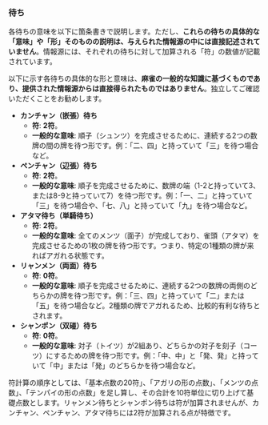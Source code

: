 ### 待ち

各待ちの意味を以下に箇条書きで説明します。ただし、**これらの待ちの具体的な「意味」や「形」そのものの説明は、与えられた情報源の中には直接記述されていません**。情報源には、それぞれの待ちに対して加算される「符」の数値が記載されています。

以下に示す各待ちの具体的な形と意味は、**麻雀の一般的な知識に基づくものであり、提供された情報源からは直接得られたものではありません**。独立してご確認いただくことをお勧めします。

*   **カンチャン（嵌張）待ち**
    *   **符**: **2符**。
    *   **一般的な意味**: 順子（シュンツ）を完成させるために、連続する2つの数牌の間の牌を待つ形です。例：「二、四」と持っていて「三」を待つ場合など。
*   **ペンチャン（辺張）待ち**
    *   **符**: **2符**。
    *   **一般的な意味**: 順子を完成させるために、数牌の端（1-2と持っていて3、または8-9と持っていて7）を待つ形です。例：「一、二」と持っていて「三」を待つ場合や、「七、八」と持っていて「九」を待つ場合など。
*   **アタマ待ち（単騎待ち）**
    *   **符**: **2符**。
    *   **一般的な意味**: 全てのメンツ（面子）が完成しており、雀頭（アタマ）を完成させるための1枚の牌を待つ形です。つまり、特定の1種類の牌が来ればアガれる状態です。
*   **リャンメン（両面）待ち**
    *   **符**: **0符**。
    *   **一般的な意味**: 順子を完成させるために、連続する2つの数牌の両側のどちらかの牌を待つ形です。例：「三、四」と持っていて「二」または「五」を待つ場合など。2種類の牌でアガれるため、比較的有利な待ちとされます。
*   **シャンポン（双碰）待ち**
    *   **符**: **0符**。
    *   **一般的な意味**: 対子（トイツ）が2組あり、どちらかの対子を刻子（コーツ）にするための牌を待つ形です。例：「中、中」と「発、発」と持っていて「中」または「発」のどちらかを待つ場合など。

符計算の順序としては、「基本点数の20符」、「アガリの形の点数」、「メンツの点数」、「テンパイの形の点数」を足し算し、その合計を10符単位に切り上げて基礎点数とします。リャンメン待ちとシャンポン待ちは符が加算されませんが、カンチャン、ペンチャン、アタマ待ちには2符が加算される点が特徴です。